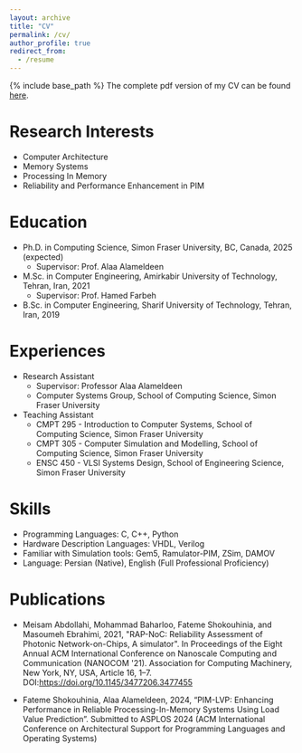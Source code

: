```yaml
---
layout: archive
title: "CV"
permalink: /cv/
author_profile: true
redirect_from:
  - /resume
---
```


{% include base_path %}
The complete pdf version of my CV can be found [here](https://fshok.github.io/files/CV.pdf).

Research Interests
======
* Computer Architecture
* Memory Systems
* Processing In Memory
* Reliability and Performance Enhancement in PIM

Education
======
* Ph.D. in Computing Science, Simon Fraser University, BC, Canada, 2025 (expected)
  * Supervisor: Prof. Alaa Alameldeen
* M.Sc. in Computer Engineering, Amirkabir University of Technology, Tehran, Iran, 2021
  * Supervisor: Prof. Hamed Farbeh
* B.Sc. in Computer Engineering, Sharif University of Technology, Tehran, Iran, 2019 

Experiences
======
* Research Assistant
  * Supervisor: Professor Alaa Alameldeen
  * Computer Systems Group, School of Computing Science, Simon Fraser University
* Teaching Assistant
  * CMPT 295 - Introduction to Computer Systems, School of Computing Science, Simon Fraser University
  * CMPT 305 - Computer Simulation and Modelling, School of Computing Science, Simon Fraser University
  * ENSC 450 - VLSI Systems Design, School of Engineering Science, Simon Fraser University

Skills
======
* Programming Languages: C, C++, Python
* Hardware Description Languages: VHDL, Verilog
* Familiar with Simulation tools: Gem5, Ramulator-PIM, ZSim, DAMOV
* Language: Persian (Native), English (Full Professional Proficiency)

Publications
======
* Meisam Abdollahi, Mohammad Baharloo, Fateme Shokouhinia, and Masoumeh Ebrahimi, 2021, "RAP-NoC: Reliability
Assessment of Photonic Network-on-Chips, A simulator". In Proceedings of the Eight Annual ACM International
Conference on Nanoscale Computing and Communication (NANOCOM '21). Association for Computing Machinery, New
York, NY, USA, Article 16, 1–7. DOI:https://doi.org/10.1145/3477206.3477455

* Fateme Shokouhinia, Alaa Alameldeen, 2024, “PIM-LVP: Enhancing Performance in Reliable Processing-In-Memory Systems Using Load Value Prediction”. Submitted to ASPLOS 2024 (ACM International Conference on Architectural Support for Programming Languages and Operating Systems)
